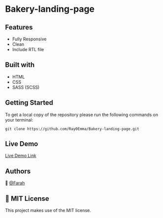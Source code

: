 # Bakery-landing-page

## Features

- Fully Responsive
- Clean
- Include RTL file

## Built with

- HTML 
- CSS
- SASS (SCSS) 

## Getting Started

To get a local copy of the repository please run the following commands on your terminal:

`git clone https://github.com/Ray0Emma/Bakery-landing-page.git`

## Live Demo

[Live Demo Link](https://rawcdn.githack.com/nikoescobal/tnw-clone/044aab6fe44927299ba33c5a3f5e9dea0f72c2a7/index.html)

## Authors

👤 [@Farah](https://twitter.com/ahmadiF__)

## 📝 MIT License

This project makes use of the MIT license.
